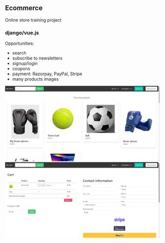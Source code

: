 ## Ecommerce
Online store training project  
### django/vue.js
Opportunities:
- search
- subscribe to newsletters
- signup/login
- coupons
- payment: Razorpay, PayPal, Stripe
- many products images

![example1](https://github.com/voltov-tom/ecommerce/blob/master/snippet.jpg)
![example1](https://github.com/voltov-tom/ecommerce/blob/master/snippet2.jpg)

